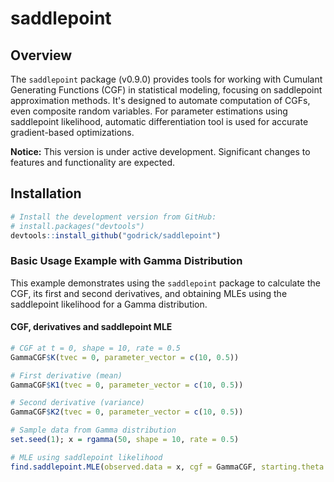 # saddlepoint

## Overview

The `saddlepoint` package (v0.9.0) provides tools for working with Cumulant Generating Functions (CGF) in statistical modeling, focusing on saddlepoint approximation methods. It's designed to automate computation of CGFs, even composite random variables. For parameter estimations using saddlepoint likelihood, automatic differentiation tool is used for accurate gradient-based optimizations.

**Notice:** This version is under active development. Significant changes to features and functionality are expected.

## Installation

```R
# Install the development version from GitHub:
# install.packages("devtools")
devtools::install_github("godrick/saddlepoint")
```


### Basic Usage Example with Gamma Distribution

This example demonstrates using the `saddlepoint` package to calculate the CGF, its first and second derivatives, and obtaining MLEs using the saddlepoint likelihood for a Gamma distribution.

#### CGF, derivatives and saddlepoint MLE
```R
# CGF at t = 0, shape = 10, rate = 0.5
GammaCGF$K(tvec = 0, parameter_vector = c(10, 0.5))

# First derivative (mean)
GammaCGF$K1(tvec = 0, parameter_vector = c(10, 0.5))

# Second derivative (variance)
GammaCGF$K2(tvec = 0, parameter_vector = c(10, 0.5))

# Sample data from Gamma distribution
set.seed(1); x = rgamma(50, shape = 10, rate = 0.5)

# MLE using saddlepoint likelihood
find.saddlepoint.MLE(observed.data = x, cgf = GammaCGF, starting.theta = c(1,1))$MLEs.theta


